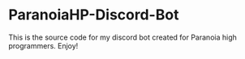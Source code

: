 # ParanoiaHP-Discord-Bot
This is the source code for my discord bot created for Paranoia high programmers. Enjoy!
